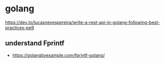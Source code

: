 # golang
https://dev.to/lucasnevespereira/write-a-rest-api-in-golang-following-best-practices-pe9

## understand Fprintf

- https://golangbyexample.com/fprintf-golang/
